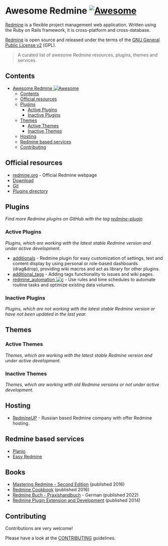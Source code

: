 # Awesome Redmine [![Awesome](https://awesome.re/badge.svg)](https://awesome.re)

[Redmine](https://www.redmine.org/) is a flexible project management web application. Written using the Ruby on Rails framework, it is cross-platform and cross-database.

[Redmine](https://www.redmine.org/) is open source and released under the terms of the [GNU General Public License v2](https://www.gnu.org/licenses/old-licenses/gpl-2.0.html) (GPL).

>A curated list of awesome Redmine resources, plugins, themes and services.

## Contents

- [Awesome Redmine ![Awesome](https://awesome.re)](#awesome-redmine-)
  - [Contents](#contents)
  - [Official resources](#official-resources)
  - [Plugins](#plugins)
    - [Active Plugins](#active-plugins)
    - [Inactive Plugins](#inactive-plugins)
  - [Themes](#themes)
    - [Active Themes](#active-themes)
    - [Inactive Themes](#inactive-themes)
  - [Hosting](#hosting)
  - [Redmine based services](#redmine-based-services)
  - [Contributing](#contributing)

## Official resources

- [redmine.org](https://www.redmine.org/) - Official Redmine webpage
- [Download](https://www.redmine.org/projects/redmine/wiki/Download)
- [Git](https://github.com/redmine/redmine)
- [Plugins directory](https://www.redmine.org/plugins?page=1&sort=rating)

## Plugins

_Find more Redmine plugins on GitHub with the tag [redmine-plugin](https://github.com/topics/redmine-plugin)_

### Active Plugins

_Plugins, which are working with the latest stable Redmine version and under active development._

- [additionals](https://github.com/alphanodes/additionals) - Redmine plugin for easy customization of settings, text and content display by using personal or role-based dashboards (drag&drop), providing wiki macros and act as library for other plugins.
- [additional_tags](https://github.com/AlphaNodes/additional_tags) - Adding tags functionality to issues and wiki pages.
- [redmine_automation ![c]](https://alphanodes.com/redmine-automation) - Use rules and time schedules to automate routine tasks and optimize existing data volumes.

### Inactive Plugins

_Plugins, which are not working with the latest stable Redmine version or have not been updated in the last year._

## Themes

### Active Themes

_Themes, which are working with the latest stable Redmine version and under active development._

### Inactive Themes

_Themes, which are working with old Redmine versions or not under active development._

## Hosting

- [RedmineUP](https://www.redmineup.com/) - Russian based Redmine company with offer Redmine hosting.

## Redmine based services

- [Planio](https://plan.io)
- [Easy Redmine](https://www.easyredmine.com/)

## Books

- [Mastering Redmine - Second Edition](https://www.packtpub.com/product/mastering-redmine-second-edition/9781785881305) (published 2016)
- [Redmine Cookbook](https://www.packtpub.com/product/redmine-cookbook/9781785286131) (published 2016)
- [Redmine Buch - Praxishandbuch](https://alphanodes.com/de/redmine-buch) - German (published 2022)
- [Redmine Plugin Extension and Development](https://www.packtpub.com/product/redmine-plugin-extension-and-development/9781783288748) (published 2014)

## Contributing

Contributions are very welcome!

Please have a look at the [CONTRIBUTING](https://github.com/alexandermeindl/awesome-redmine/blob/master/CONTRIBUTING.md) guidelines.

[c]: https://cdn.rawgit.com/akullpp/23246ca832bda82bb505230bf3538e2a/raw/d9bcdb769bf025292f9c6bc1290f01f1fcd1f864/commercial.svg
